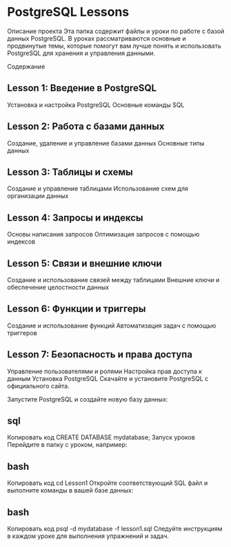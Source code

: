 # PostgreSQL Lessons
Описание проекта
Эта папка содержит файлы и уроки по работе с базой данных PostgreSQL. В уроках рассматриваются основные и продвинутые темы, которые помогут вам лучше понять и использовать PostgreSQL для хранения и управления данными.

Содержание

## Lesson 1: Введение в PostgreSQL
 
Установка и настройка PostgreSQL
Основные команды SQL

## Lesson 2: Работа с базами данных

Создание, удаление и управление базами данных
Основные типы данных

## Lesson 3: Таблицы и схемы

Создание и управление таблицами
Использование схем для организации данных
## Lesson 4: Запросы и индексы

Основы написания запросов
Оптимизация запросов с помощью индексов
## Lesson 5: Связи и внешние ключи

Создание и использование связей между таблицами
Внешние ключи и обеспечение целостности данных
## Lesson 6: Функции и триггеры

Создание и использование функций
Автоматизация задач с помощью триггеров
## Lesson 7: Безопасность и права доступа

Управление пользователями и ролями
Настройка прав доступа к данным
Установка PostgreSQL
Скачайте и установите PostgreSQL с официального сайта.

Запустите PostgreSQL и создайте новую базу данных:

## sql
Копировать код
CREATE DATABASE mydatabase;
Запуск уроков
Перейдите в папку с уроком, например:

## bash
Копировать код
cd Lesson1
Откройте соответствующий SQL файл и выполните команды в вашей базе данных:

## bash
Копировать код
psql -d mydatabase -f lesson1.sql
Следуйте инструкциям в каждом уроке для выполнения упражнений и задач.

